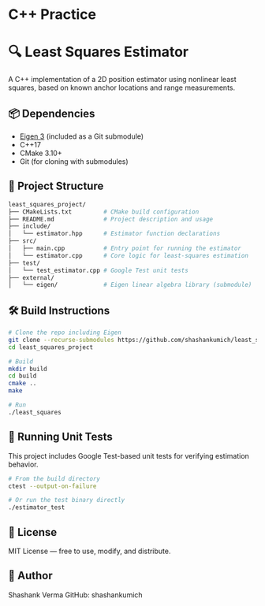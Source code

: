# C++ Practice
# 🔍 Least Squares Estimator

A C++ implementation of a 2D position estimator using nonlinear least squares, based on known anchor locations and range measurements.

## 📦 Dependencies

- [Eigen 3](https://gitlab.com/libeigen/eigen) (included as a Git submodule)
- C++17
- CMake 3.10+
- Git (for cloning with submodules)

## 📁 Project Structure
```bash
least_squares_project/
├── CMakeLists.txt         # CMake build configuration
├── README.md              # Project description and usage
├── include/
│   └── estimator.hpp      # Estimator function declarations
├── src/
│   ├── main.cpp           # Entry point for running the estimator
│   └── estimator.cpp      # Core logic for least-squares estimation
├── test/
│   └── test_estimator.cpp # Google Test unit tests
├── external/
│   └── eigen/             # Eigen linear algebra library (submodule)
```

## 🛠️ Build Instructions

```bash
# Clone the repo including Eigen
git clone --recurse-submodules https://github.com/shashankumich/least_squares_project.git
cd least_squares_project

# Build
mkdir build
cd build
cmake ..
make

# Run
./least_squares

```

## 🧪 Running Unit Tests
This project includes Google Test-based unit tests for verifying estimation behavior.

```bash 
# From the build directory
ctest --output-on-failure

# Or run the test binary directly
./estimator_test
```

## 📄 License
MIT License — free to use, modify, and distribute.

## 🧠 Author
Shashank Verma
GitHub: shashankumich